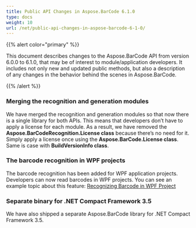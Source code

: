 ```yaml
---
title: Public API Changes in Aspose.BarCode 6.1.0
type: docs
weight: 10
url: /net/public-api-changes-in-aspose-barcode-6-1-0/
---
```


{{% alert color="primary" %}} 

This document describes changes to the Aspose.BarCode API from version 6.0.0 to 6.1.0, that may be of interest to module/application developers. It includes not only new and updated public methods, but also a description of any changes in the behavior behind the scenes in Aspose.BarCode. 

{{% /alert %}} 
### **Merging the recognition and generation modules**
We have merged the recognition and generation modules so that now there is a single library for both APIs. This means that developers don’t have to apply a license for each module. As a result, we have removed the **Aspose.BarCodeRecognition.License class** because there’s no need for it. Simply apply a license once using the **Aspose.BarCode.License class**. Same is case with **BuildVersionInfo class**.
### **The barcode recognition in WPF projects**
The barcode recognition has been added for WPF application projects. Developers can now read barcodes in WPF projects. You can see an example topic about this feature: [Recognizing Barcode in WPF Project](/pages/createpage.action?spaceKey=barcodenet&title=Recognizing+Barcode+in+WPF+Project&linkCreation=true&fromPageId=12943431)
### **Separate binary for .NET Compact Framework 3.5**
We have also shipped a separate Aspose.BarCode library for .NET Compact Framework 3.5.

